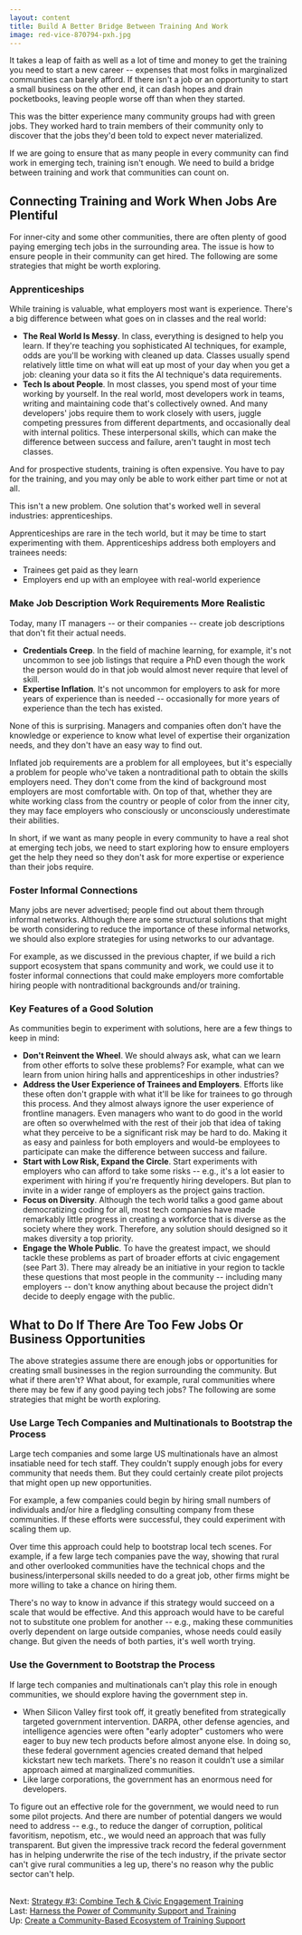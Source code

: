 ```yaml
---
layout: content
title: Build A Better Bridge Between Training And Work
image: red-vice-870794-pxh.jpg
---
```

It takes a leap of faith as well as a lot of time and money to get the training you need to start a new career -- expenses that most folks in marginalized communities can barely afford. If there isn't a job or an opportunity to start a small business on the other end, it can dash hopes and drain pocketbooks, leaving people worse off than when they started. 

This was the bitter experience many community groups had with green jobs. They worked hard to train members of their community only to discover that the jobs they'd been told to expect never materialized.

If we are going to ensure that as many people in every community can find work in emerging tech, training isn't enough. We need to build a bridge between training and work that communities can count on.

## Connecting Training and Work When Jobs Are Plentiful

For inner-city and some other communities, there are often plenty of good paying emerging tech jobs in the surrounding area. The issue is how to ensure people in their community can get hired.  The following are some strategies that might be worth exploring.

### Apprenticeships

While training is valuable, what employers most want is experience. There's a big difference between what goes on in classes and the real world:

- __The Real World Is Messy__. In class, everything is designed to help you learn. If they're teaching you sophisticated AI techniques, for example, odds are you'll be working with cleaned up data. Classes usually spend relatively little time on what will eat up most of your day when you get a job: cleaning your data so it fits the AI technique's data requirements.
- __Tech Is about People__. In most classes, you spend most of your time working by yourself. In the real world, most developers work in teams, writing and maintaining code that's collectively owned. And many developers' jobs require them to work closely with users, juggle competing pressures from different departments, and occasionally deal with internal politics. These interpersonal skills, which can make the difference between success and failure, aren't taught in most tech classes.

And for prospective students, training is often expensive. You have to pay for the training, and you may only be able to work either part time or not at all.

This isn't a new problem. One solution that's worked well in several industries: apprenticeships.

Apprenticeships are rare in the tech world, but it may be time to start experimenting with them.  Apprenticeships address both employers and trainees needs:

- Trainees get paid as they learn
- Employers end up with an employee with real-world experience

### Make Job Description Work Requirements More Realistic

Today, many IT managers -- or their companies -- create job descriptions that don't fit their actual needs. 

- __Credentials Creep__. In the field of machine learning, for example, it's not uncommon to see job listings that require a PhD even though the work the person would do in that job would almost never require that level of skill.  
- __Expertise Inflation__. It's not uncommon for employers to ask for more years of experience than is needed -- occasionally for more years of experience than the tech has existed. 

None of this is surprising. Managers and companies often don't have the knowledge or experience to know what level of expertise their organization needs, and they don't have an easy way to find out. 

Inflated job requirements are a problem for all employees, but it's especially a problem for people who've taken a nontraditional path to obtain the skills employers need. They don't come from the kind of background most employers are most comfortable with. On top of that, whether they are white working class from the country or people of color from the inner city, they may face employers who consciously or unconsciously underestimate their abilities.

In short, if we want as many people in every community to have a real shot at emerging tech jobs, we need to start exploring how to ensure employers get the help they need so they don't ask for more expertise or experience than their jobs require.

### Foster Informal Connections
Many jobs are never advertised; people find out about them through informal networks. Although there are some structural solutions that might be worth considering to reduce the importance of these informal networks, we should also explore strategies for using networks to our advantage.

For example, as we discussed in the previous chapter, if we build a rich support ecosystem that spans community and work, we could use it to foster informal connections that could make employers more comfortable hiring people with nontraditional backgrounds and/or training.

### Key Features of a Good Solution

As communities begin to experiment with solutions, here are a few things to keep in mind:

- __Don't Reinvent the Wheel__. We should always ask, what can we learn from other efforts to solve these problems? For example, what can we learn from union hiring halls and apprenticeships in other industries?
- __Address the User Experience of Trainees and Employers__. Efforts like these often don't grapple with what it'll be like for trainees to go through this process. And they almost always ignore the user experience of frontline managers. Even managers who want to do good in the world are often so overwhelmed with the rest of their job that idea of taking what they perceive to be a significant risk may be hard to do. Making it as easy and painless for both employers and would-be employees to participate can make the difference between success and failure.
- __Start with Low Risk, Expand the Circle__. Start experiments with employers who can afford to take some risks -- e.g., it's a lot easier to experiment with hiring if you're frequently hiring developers. But plan to invite in a wider range of employers as the project gains traction.
- __Focus on Diversity__. Although the tech world talks a good game about democratizing coding for all, most tech companies have made remarkably little progress in creating a workforce that is diverse as the society where they work. Therefore, any solution should designed so it makes diversity a top priority.
- __Engage the Whole Public__. To have the greatest impact, we should tackle these problems as part of broader efforts at civic engagement (see Part 3). There may already be an initiative in your region to tackle these questions that most people in the community -- including many employers -- don't know anything about because the project didn't decide to deeply engage with the public.

## What to Do If There Are Too Few Jobs Or Business Opportunities

The above strategies assume there are enough jobs or opportunities for creating small businesses in the region surrounding the community. But what if there aren't? What about, for example, rural communities where there may be few if any good paying tech jobs? The following are some strategies that might be worth exploring.

### Use Large Tech Companies and Multinationals to Bootstrap the Process

Large tech companies and some large US multinationals have an almost insatiable need for tech staff. They couldn't supply enough jobs for every community that needs them. But they could certainly create pilot projects that might open up new opportunities. 

For example, a few companies could begin by hiring small numbers of individuals and/or hire a fledgling consulting company from these communities. If these efforts were successful, they could experiment with scaling them up.

Over time this approach could help to bootstrap local tech scenes. For example, if a few large tech companies pave the way, showing that rural and other overlooked communities have the technical chops and the business/interpersonal skills needed to do a great job, other firms might be more willing to take a chance on hiring them.  

There's no way to know in advance if this strategy would succeed on a scale that would be effective. And this approach would have to be careful not to substitute one problem for another -- e.g., making these communities overly dependent on large outside companies, whose needs could easily change. But given the needs of both parties, it's well worth trying.
 
### Use the Government to Bootstrap the Process

If large tech companies and multinationals can't play this role in enough communities, we should explore having the government step in.

- When Silicon Valley first took off, it greatly benefited from strategically targeted government intervention.  DARPA, other defense agencies, and intelligence agencies were often "early adopter" customers who were eager to buy new tech products before almost anyone else. In doing so, these federal government agencies created demand that helped kickstart new tech markets. There's no reason it couldn't use a similar approach aimed at marginalized communities.
- Like large corporations, the government has an enormous need for developers.

To figure out an effective role for the government, we would need to run some pilot projects. And there are number of potential dangers we would need to address -- e.g., to reduce the danger of corruption, political favoritism, nepotism, etc., we would need an approach that was fully transparent. But given the impressive track record the federal government has in helping underwrite the rise of the tech industry, if the private sector can't give rural communities a leg up, there's no reason why the public sector can't help.

<br/> Next: [Strategy #3: Combine Tech &amp; Civic Engagement Training](../70-civic/00-index.html)
<br/> Last: [Harness the Power of Community Support and Training](10-community-support.html)
<br/> Up: [Create a Community-Based Ecosystem of Training Support](00-index.html)
